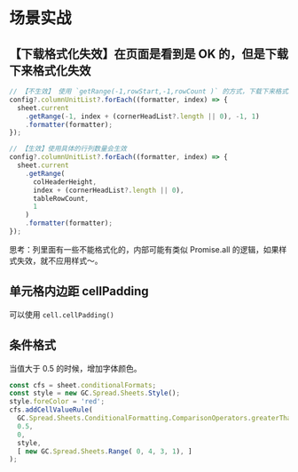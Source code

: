 # 场景实战

## 【下载格式化失效】在页面是看到是 OK 的，但是下载下来格式化失效
```typescript
// 【不生效】 使用 `getRange(-1,rowStart,-1,rowCount )` 的方式，下载下来格式就丢失啦。
config?.columnUnitList?.forEach((formatter, index) => {
  sheet.current
    .getRange(-1, index + (cornerHeadList?.length || 0), -1, 1)
    .formatter(formatter);
});

// 【生效】使用具体的行列数量会生效
config?.columnUnitList?.forEach((formatter, index) => {
  sheet.current
    .getRange(
      colHeaderHeight,
      index + (cornerHeadList?.length || 0),
      tableRowCount,
      1
    )
    .formatter(formatter);
});
```
思考：列里面有一些不能格式化的，内部可能有类似 Promise.all 的逻辑，如果样式失效，就不应用样式～。




## 单元格内边距 cellPadding
可以使用 `cell.cellPadding()`



## 条件格式

当值大于 0.5 的时候，增加字体颜色。
```typescript
const cfs = sheet.conditionalFormats;
const style = new GC.Spread.Sheets.Style();
style.foreColor = 'red';
cfs.addCellValueRule(
  GC.Spread.Sheets.ConditionalFormatting.ComparisonOperators.greaterThan,
  0.5,
  0,
  style,
  [ new GC.Spread.Sheets.Range( 0, 4, 3, 1), ]
);
```

